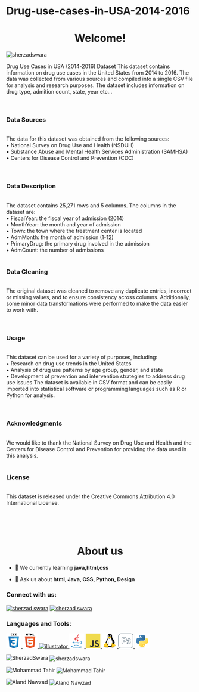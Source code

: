 # Drug-use-cases-in-USA-2014-2016




<h1 align="center">Welcome!</h1>
<p align="left"> <img src="https://komarev.com/ghpvc/?username=Statistic-GB&label=Profile%20views&color=0e75b6&style=flat" alt="sherzadswara" /> </p>


  Drug Use Cases in USA (2014-2016) Dataset
This dataset contains information on drug use cases in the United States from 2014 to 2016. The data was collected from various sources and compiled into a single CSV file for analysis and research purposes. The dataset includes information on drug type, admition count, state, year etc...
<br><br><br>
<h3>
Data Sources
  </h3>
<br>
The data for this dataset was obtained from the following sources:
<br>
•	National Survey on Drug Use and Health (NSDUH)
<br>
•	Substance Abuse and Mental Health Services Administration (SAMHSA)
<br>
•	Centers for Disease Control and Prevention (CDC)
<br><br><br>

<h3>
Data Description</h3>
<br>
The dataset contains 25,271 rows and 5 columns. The columns in the dataset are:
<br>
•	FiscalYear: the fiscal year of admission (2014)
<br>
•	MonthYear: the month and year of admission
<br>
•	Town: the town where the treatment center is located
<br>
•	AdmMonth: the month of admission (1-12)
<br>
•	PrimaryDrug: the primary drug involved in the admission
<br>
•	AdmCount: the number of admissions
<br><br>
<h3>
Data Cleaning</h3>
<br>
The original dataset was cleaned to remove any duplicate entries, incorrect or missing values, and to ensure consistency across columns. Additionally, some minor data transformations were performed to make the data easier to work with.
<br><br><br>
<h3>
Usage</h3>
<br>
This dataset can be used for a variety of purposes, including:
<br>
•	Research on drug use trends in the United States
<br>
•	Analysis of drug use patterns by age group, gender, and state
<br>
•	Development of prevention and intervention strategies to address drug use issues
The dataset is available in CSV format and can be easily imported into statistical software or programming languages such as R or Python for analysis.
<br><br><br>
<h3>
Acknowledgments</h3>
<br>
We would like to thank the National Survey on Drug Use and Health and the Centers for Disease Control and Prevention for providing the data used in this analysis.
<br><br>

<h3>
License</h3>
<br>
This dataset is released under the Creative Commons Attribution 4.0 International License.

<br><br><br>
<h1 align="center">About us </h1>

- 🌱 We currently learning **java,html,css**

- 💬 Ask us about **html, Java, CSS, Python, Design**



<h3 align="left">Connect with us:</h3>
<p align="left">
<a href="https://fb.com/sherzad swara" target="blank"><img align="center" src="https://raw.githubusercontent.com/rahuldkjain/github-profile-readme-generator/master/src/images/icons/Social/facebook.svg" alt="sherzad swara" height="30" width="40" /></a>
<a href="https://instagram.com/sherzad swara" target="blank"><img align="center" src="https://raw.githubusercontent.com/rahuldkjain/github-profile-readme-generator/master/src/images/icons/Social/instagram.svg" alt="sherzad swara" height="30" width="40" /></a>
</p>

<h3 align="left">Languages and Tools:</h3>
<p align="left"> <a href="https://www.w3schools.com/css/" target="_blank" rel="noreferrer"> <img src="https://raw.githubusercontent.com/devicons/devicon/master/icons/css3/css3-original-wordmark.svg" alt="css3" width="40" height="40"/> </a> <a href="https://www.w3.org/html/" target="_blank" rel="noreferrer"> <img src="https://raw.githubusercontent.com/devicons/devicon/master/icons/html5/html5-original-wordmark.svg" alt="html5" width="40" height="40"/> </a> <a href="https://www.adobe.com/in/products/illustrator.html" target="_blank" rel="noreferrer"> <img src="https://www.vectorlogo.zone/logos/adobe_illustrator/adobe_illustrator-icon.svg" alt="illustrator" width="40" height="40"/> </a> <a href="https://www.java.com" target="_blank" rel="noreferrer"> <img src="https://raw.githubusercontent.com/devicons/devicon/master/icons/java/java-original.svg" alt="java" width="40" height="40"/> </a> <a href="https://developer.mozilla.org/en-US/docs/Web/JavaScript" target="_blank" rel="noreferrer"> <img src="https://raw.githubusercontent.com/devicons/devicon/master/icons/javascript/javascript-original.svg" alt="javascript" width="40" height="40"/> </a> <a href="https://www.linux.org/" target="_blank" rel="noreferrer"> <img src="https://raw.githubusercontent.com/devicons/devicon/master/icons/linux/linux-original.svg" alt="linux" width="40" height="40"/> </a> <a href="https://www.photoshop.com/en" target="_blank" rel="noreferrer"> <img src="https://raw.githubusercontent.com/devicons/devicon/master/icons/photoshop/photoshop-line.svg" alt="photoshop" width="40" height="40"/> </a> <a href="https://www.python.org" target="_blank" rel="noreferrer"> <img src="https://raw.githubusercontent.com/devicons/devicon/master/icons/python/python-original.svg" alt="python" width="40" height="40"/> </a> </p>

<p><img align="left" src="https://github-readme-stats.vercel.app/api/top-langs?username=sherzadswara&show_icons=true&locale=en&layout=compact" alt="SherzadSwara" /></p>
<p>&nbsp;<img align="center" src="https://github-readme-stats.vercel.app/api?username=sherzadswara&show_icons=true&locale=en" alt="sherzadswara" /></p>


<p><img align="left" src="https://github-readme-stats.vercel.app/api/top-langs?username=m7amad-t&show_icons=true&locale=en&layout=compact" alt="Mohammad Tahir" /></p>
<p>&nbsp;<img align="center" src="https://github-readme-stats.vercel.app/api?username=m7amad-t&show_icons=true&locale=en" alt="Mohammad Tahir" /></p>

<p><img align="left" src="https://github-readme-stats.vercel.app/api/top-langs?username=AlandNawzad&show_icons=true&locale=en&layout=compact" alt="Aland Nawzad" /></p>
<p>&nbsp;<img align="center" src="https://github-readme-stats.vercel.app/api?username=AlandNawzad&show_icons=true&locale=en" alt="Aland Nawzad" /></p>
